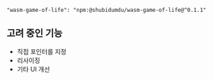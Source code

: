 ```
"wasm-game-of-life": "npm:@shubidumdu/wasm-game-of-life@^0.1.1"
```

## 고려 중인 기능

- 직접 포인터를 지정
- 리사이징
- 기타 UI 개선
